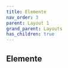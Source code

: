 ```yaml
---
title: Elemente
nav_order: 3
parent: Layout 1
grand_parent: Layouts
has_children: true
---
```


## Elemente

